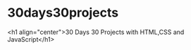 # 30days30projects
&lt;h1 align="center">30 Days 30 Projects with HTML,CSS and JavaScript&lt;/h1>  
